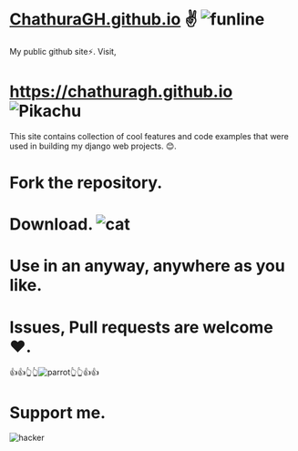 # [ChathuraGH.github.io](https://chathuragh.github.io)  ✌ ![funline](https://camo.githubusercontent.com/525201e24fcf0d7d87f167b8f972bf33242f0588d8bb426b7df5e2911bcc609a/68747470733a2f2f7777772e616e696d61746564696d616765732e6f72672f646174612f6d656469612f3536322f616e696d617465642d6c696e652d696d6167652d303138342e676966)

My public github site⚡.
Visit, 
# https://chathuragh.github.io ![Pikachu](https://github.com/Anmol-Baranwal/Cool-GIFs-For-GitHub/assets/74038190/7bb1e704-6026-48f9-8435-2f4d40101348)

This site contains collection of cool features and code examples that were used in building my django web projects. 😊. 

# Fork the repository. 
# Download. ![cat](https://github.com/Anmol-Baranwal/Cool-GIFs-For-GitHub/assets/74038190/76036311-c8ea-4247-8bf8-a7077623036c)
# Use in an anyway, anywhere as you like. 
# Issues, Pull requests are welcome ❤️.
👍👍👆👆![parrot](https://cultofthepartyparrot.com/parrots/hd/moonwalkingparrot.gif)👆👆👍👍

# Support me.

![hacker](https://user-images.githubusercontent.com/74038190/229223156-0cbdaba9-3128-4d8e-8719-b6b4cf741b67.gif)

